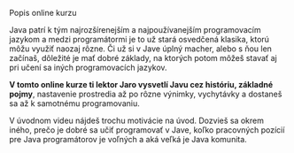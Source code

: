 Popis online kurzu

Java patrí k tým najrozšírenejším a najpoužívanejším programovacím jazykom a medzi programátormi je to už stará osvedčená klasika, ktorú môžu využiť naozaj rôzne. Či už si v Jave úplný macher, alebo s ňou len začínaš, dôležité je mať dobré základy, na ktorých potom môžeš stavať aj pri učení sa iných programovacích jazykov.

**V tomto online kurze ti lektor Jaro vysvetlí Javu cez históriu, základné pojmy**, nastavenie prostredia až po rôzne výnimky, vychytávky a dostaneš sa až k samotnému programovaniu.

V úvodnom videu nájdeš trochu motivácie na úvod. Dozvieš sa okrem iného, prečo je dobré sa učiť programovať v Jave, koľko pracovných pozícií pre Java programátorov je voľných a aká veľká je Java komunita.

